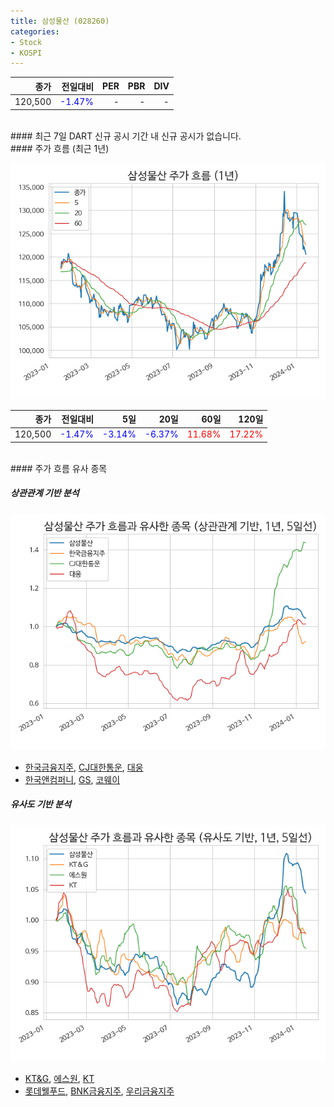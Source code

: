 ```yaml
---
title: 삼성물산 (028260)
categories:
- Stock
- KOSPI
---
```


|종가|전일대비|PER|PBR|DIV|
|---:|-------:|--:|--:|--:|
|120,500|<span style="color: blue">-1.47%</span>|-|-|-|

<!-- more -->

<br>
#### 최근 7일 DART 신규 공시
기간 내 신규 공시가 없습니다.

<br>
#### 주가 흐름 (최근 1년)

![028260](/assets/images/stock/028260.png)

|종가|전일대비|5일|20일|60일|120일|
|---:|-------:|--:|---:|---:|----:|
|120,500|<span style="color: blue">-1.47%</span>|<span style="color: blue">-3.14%</span>|<span style="color: blue">-6.37%</span>|<span style="color: red">11.68%</span>|<span style="color: red">17.22%</span>|

<br>
#### 주가 흐름 유사 종목

##### 상관관계 기반 분석

![028260](/assets/images/stock/028260_corr.png)
- [한국금융지주](/071050/), [CJ대한통운](/000120/), [대웅](/003090/)
- [한국앤컴퍼니](/000240/), [GS](/078930/), [코웨이](/021240/)

##### 유사도 기반 분석

![028260](/assets/images/stock/028260_sim.png)
- [KT&G](/033780/), [에스원](/012750/), [KT](/030200/)
- [롯데웰푸드](/280360/), [BNK금융지주](/138930/), [우리금융지주](/316140/)